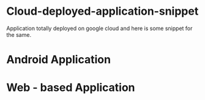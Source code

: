 # Cloud-deployed-application-snippet
Application totally deployed on google cloud and here is some snippet for the same.

# Android Application

# Web - based Application
